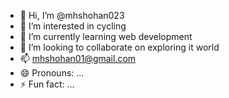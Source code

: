 - 👋 Hi, I’m @mhshohan023
- 👀 I’m interested in cycling
- 🌱 I’m currently learning web development
- 💞️ I’m looking to collaborate on exploring it world
- 📫 mhshohan01@gmail.com
- 😄 Pronouns: ...
- ⚡ Fun fact: ...

<!---
mhshohan023/mhshohan023 is a ✨ special ✨ repository because its `README.md` (this file) appears on your GitHub profile.
You can click the Preview link to take a look at your changes.
--->
